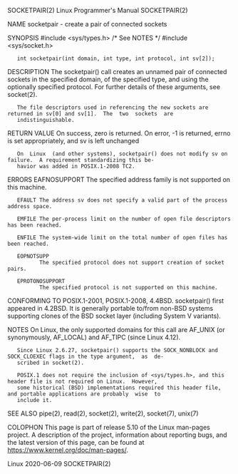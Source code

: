 SOCKETPAIR(2)                                   Linux Programmer's Manual                                  SOCKETPAIR(2)

NAME
       socketpair - create a pair of connected sockets

SYNOPSIS
       #include <sys/types.h>          /* See NOTES */
       #include <sys/socket.h>

       int socketpair(int domain, int type, int protocol, int sv[2]);

DESCRIPTION
       The  socketpair()  call  creates  an  unnamed pair of connected sockets in the specified domain, of the specified
       type, and using the optionally specified protocol.  For further details of these arguments, see socket(2).

       The file descriptors used in referencing the new sockets are returned in sv[0] and sv[1].  The  two  sockets  are
       indistinguishable.

RETURN VALUE
       On success, zero is returned.  On error, -1 is returned, errno is set appropriately, and sv is left unchanged

       On  Linux  (and other systems), socketpair() does not modify sv on failure.  A requirement standardizing this be‐
       havior was added in POSIX.1-2008 TC2.

ERRORS
       EAFNOSUPPORT
              The specified address family is not supported on this machine.

       EFAULT The address sv does not specify a valid part of the process address space.

       EMFILE The per-process limit on the number of open file descriptors has been reached.

       ENFILE The system-wide limit on the total number of open files has been reached.

       EOPNOTSUPP
              The specified protocol does not support creation of socket pairs.

       EPROTONOSUPPORT
              The specified protocol is not supported on this machine.

CONFORMING TO
       POSIX.1-2001, POSIX.1-2008, 4.4BSD.  socketpair() first appeared in 4.2BSD.  It  is  generally  portable  to/from
       non-BSD systems supporting clones of the BSD socket layer (including System V variants).

NOTES
       On  Linux,  the  only  supported domains for this call are AF_UNIX (or synonymously, AF_LOCAL) and AF_TIPC (since
       Linux 4.12).

       Since Linux 2.6.27, socketpair() supports the SOCK_NONBLOCK and SOCK_CLOEXEC flags in the type argument,  as  de‐
       scribed in socket(2).

       POSIX.1 does not require the inclusion of <sys/types.h>, and this header file is not required on Linux.  However,
       some historical (BSD) implementations required this header file, and portable applications are probably  wise  to
       include it.

SEE ALSO
       pipe(2), read(2), socket(2), write(2), socket(7), unix(7)

COLOPHON
       This  page  is  part  of  release 5.10 of the Linux man-pages project.  A description of the project, information
       about reporting bugs, and the latest version of this page, can be found at https://www.kernel.org/doc/man-pages/.

Linux                                                  2020-06-09                                          SOCKETPAIR(2)
